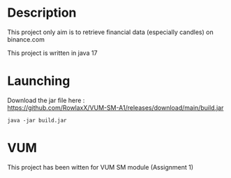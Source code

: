 # Description

This project only aim is to retrieve financial data (especially candles) on binance.com

This project is written in java 17

# Launching 

Download the jar file here :  
https://github.com/RowlaxX/VUM-SM-A1/releases/download/main/build.jar  

```
java -jar build.jar
```

# VUM

This project has been witten for VUM SM module (Assignment 1)
